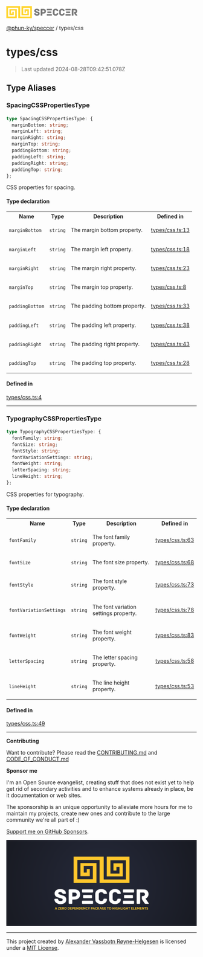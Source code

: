 <div>
  <img alt="SPECCER logo" src="https://raw.githubusercontent.com/phun-ky/speccer/main/public/logo-speccer-horizontal-colored-package.svg?raw=true" style="max-height:32px;" />
</div>

[@phun-ky/speccer](../README.md) / types/css

# types/css

> Last updated 2024-08-28T09:42:51.078Z

## Type Aliases

### SpacingCSSPropertiesType

```ts
type SpacingCSSPropertiesType: {
  marginBottom: string;
  marginLeft: string;
  marginRight: string;
  marginTop: string;
  paddingBottom: string;
  paddingLeft: string;
  paddingRight: string;
  paddingTop: string;
};
```

CSS properties for spacing.

#### Type declaration

<table>
<tr>
<th>Name</th>
<th>Type</th>
<th>Description</th>
<th>Defined in</th>
</tr>
<tr>
<td>

`marginBottom`

</td>
<td>

`string`

</td>
<td>

The margin bottom property.

</td>
<td>

[types/css.ts:13](https://github.com/phun-ky/speccer/blob/main/src/types/css.ts#L13)

</td>
</tr>
<tr>
<td>

`marginLeft`

</td>
<td>

`string`

</td>
<td>

The margin left property.

</td>
<td>

[types/css.ts:18](https://github.com/phun-ky/speccer/blob/main/src/types/css.ts#L18)

</td>
</tr>
<tr>
<td>

`marginRight`

</td>
<td>

`string`

</td>
<td>

The margin right property.

</td>
<td>

[types/css.ts:23](https://github.com/phun-ky/speccer/blob/main/src/types/css.ts#L23)

</td>
</tr>
<tr>
<td>

`marginTop`

</td>
<td>

`string`

</td>
<td>

The margin top property.

</td>
<td>

[types/css.ts:8](https://github.com/phun-ky/speccer/blob/main/src/types/css.ts#L8)

</td>
</tr>
<tr>
<td>

`paddingBottom`

</td>
<td>

`string`

</td>
<td>

The padding bottom property.

</td>
<td>

[types/css.ts:33](https://github.com/phun-ky/speccer/blob/main/src/types/css.ts#L33)

</td>
</tr>
<tr>
<td>

`paddingLeft`

</td>
<td>

`string`

</td>
<td>

The padding left property.

</td>
<td>

[types/css.ts:38](https://github.com/phun-ky/speccer/blob/main/src/types/css.ts#L38)

</td>
</tr>
<tr>
<td>

`paddingRight`

</td>
<td>

`string`

</td>
<td>

The padding right property.

</td>
<td>

[types/css.ts:43](https://github.com/phun-ky/speccer/blob/main/src/types/css.ts#L43)

</td>
</tr>
<tr>
<td>

`paddingTop`

</td>
<td>

`string`

</td>
<td>

The padding top property.

</td>
<td>

[types/css.ts:28](https://github.com/phun-ky/speccer/blob/main/src/types/css.ts#L28)

</td>
</tr>
</table>

#### Defined in

[types/css.ts:4](https://github.com/phun-ky/speccer/blob/main/src/types/css.ts#L4)

---

### TypographyCSSPropertiesType

```ts
type TypographyCSSPropertiesType: {
  fontFamily: string;
  fontSize: string;
  fontStyle: string;
  fontVariationSettings: string;
  fontWeight: string;
  letterSpacing: string;
  lineHeight: string;
};
```

CSS properties for typography.

#### Type declaration

<table>
<tr>
<th>Name</th>
<th>Type</th>
<th>Description</th>
<th>Defined in</th>
</tr>
<tr>
<td>

`fontFamily`

</td>
<td>

`string`

</td>
<td>

The font family property.

</td>
<td>

[types/css.ts:63](https://github.com/phun-ky/speccer/blob/main/src/types/css.ts#L63)

</td>
</tr>
<tr>
<td>

`fontSize`

</td>
<td>

`string`

</td>
<td>

The font size property.

</td>
<td>

[types/css.ts:68](https://github.com/phun-ky/speccer/blob/main/src/types/css.ts#L68)

</td>
</tr>
<tr>
<td>

`fontStyle`

</td>
<td>

`string`

</td>
<td>

The font style property.

</td>
<td>

[types/css.ts:73](https://github.com/phun-ky/speccer/blob/main/src/types/css.ts#L73)

</td>
</tr>
<tr>
<td>

`fontVariationSettings`

</td>
<td>

`string`

</td>
<td>

The font variation settings property.

</td>
<td>

[types/css.ts:78](https://github.com/phun-ky/speccer/blob/main/src/types/css.ts#L78)

</td>
</tr>
<tr>
<td>

`fontWeight`

</td>
<td>

`string`

</td>
<td>

The font weight property.

</td>
<td>

[types/css.ts:83](https://github.com/phun-ky/speccer/blob/main/src/types/css.ts#L83)

</td>
</tr>
<tr>
<td>

`letterSpacing`

</td>
<td>

`string`

</td>
<td>

The letter spacing property.

</td>
<td>

[types/css.ts:58](https://github.com/phun-ky/speccer/blob/main/src/types/css.ts#L58)

</td>
</tr>
<tr>
<td>

`lineHeight`

</td>
<td>

`string`

</td>
<td>

The line height property.

</td>
<td>

[types/css.ts:53](https://github.com/phun-ky/speccer/blob/main/src/types/css.ts#L53)

</td>
</tr>
</table>

#### Defined in

[types/css.ts:49](https://github.com/phun-ky/speccer/blob/main/src/types/css.ts#L49)

---

**Contributing**

Want to contribute? Please read the [CONTRIBUTING.md](https://github.com/phun-ky/speccer/blob/main/CONTRIBUTING.md) and [CODE_OF_CONDUCT.md](https://github.com/phun-ky/speccer/blob/main/CODE_OF_CONDUCT.md)

**Sponsor me**

I'm an Open Source evangelist, creating stuff that does not exist yet to help get rid of secondary activities and to enhance systems already in place, be it documentation or web sites.

The sponsorship is an unique opportunity to alleviate more hours for me to maintain my projects, create new ones and contribute to the large community we're all part of :)

[Support me on GitHub Sponsors](https://github.com/sponsors/phun-ky).

![Speccer banner, with logo and slogan: A zero dependency package to highlight elements](https://github.com/phun-ky/speccer/blob/main/public/speccer-banner.png?raw=true)

---

This project created by [Alexander Vassbotn Røyne-Helgesen](http://phun-ky.net) is licensed under a [MIT License](https://choosealicense.com/licenses/mit/).
